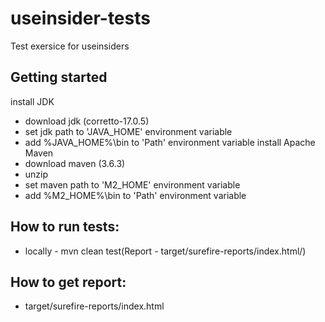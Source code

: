# useinsider-tests
Test exersice for useinsiders
## Getting started
install JDK
* download jdk (corretto-17.0.5)
* set jdk path to 'JAVA_HOME' environment variable
* add %JAVA_HOME%\bin to 'Path' environment variable
install Apache Maven
* download maven (3.6.3)
* unzip
* set maven path to 'M2_HOME' environment variable
* add %M2_HOME%\bin to 'Path' environment variable
## How to run tests:
- locally - mvn clean test(Report - target/surefire-reports/index.html/)
## How to get report:
- target/surefire-reports/index.html
